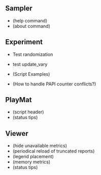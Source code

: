 Sampler
-------
* (help command)
* (about command)


Experiment
----------
* Test randomization
* test update_vary
  
* (Script Examples)
* (How to handle PAPI counter conflicts?)


PlayMat
-------
* (script header)
* (status tips)


Viewer
------
* (hide unavailable metrics)
* (periodical reload of truncated reports)
* (legend placement)
* (memory metrics)
* (status tips)
